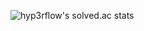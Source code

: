 ![hyp3rflow's solved.ac stats](https://github-readme-solvedac.hyp3rflow.vercel.app/api/?handle=red6855)
